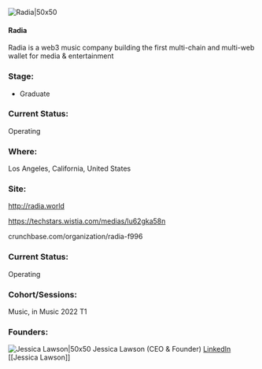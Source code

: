 

![Radia|50x50](https://apimg.techstars.com/connect/images/image_files/6254a3a7fe8b48148f367ee0/original/Radia-logo_-_Jessica_Lawson.png)

#### Radia
Radia is a web3 music company building the first multi-chain and multi-web wallet for media & entertainment

### Stage: 
 - Graduate 

### Current Status: 
Operating

### Where:
Los Angeles, California, United States

### Site:
http://radia.world

https://techstars.wistia.com/medias/lu62gka58n

crunchbase.com/organization/radia-f996

### Current Status: 
Operating

### Cohort/Sessions: 
Music, in Music 2022 T1

### Founders: 

![Jessica Lawson|50x50](https://apimg.techstars.com/connect/images/image_files/6265a2062f990c000ae5f647/original/profilepic_-_Jessica_Lawson.png) Jessica Lawson (CEO & Founder) [LinkedIn](https://linkedin.com/in/jessica-lawson-84a32848) [[Jessica Lawson]]


